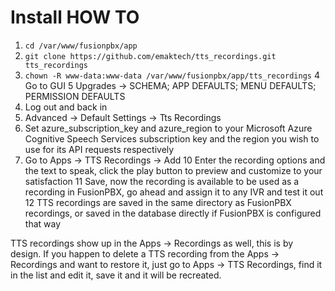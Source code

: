 # Install HOW TO
1. ```cd /var/www/fusionpbx/app```
2. ```git clone https://github.com/emaktech/tts_recordings.git tts_recordings```
3. ```chown -R www-data:www-data /var/www/fusionpbx/app/tts_recordings```
4 Go to GUI
5 Upgrades -> SCHEMA; APP DEFAULTS; MENU DEFAULTS; PERMISSION DEFAULTS
6. Log out and back in
7. Advanced -> Default Settings -> Tts Recordings
8. Set azure_subscription_key and azure_region to your Microsoft Azure Cognitive Speech Services subscription key and the region you wish to use for its API requests respectively
9. Go to Apps -> TTS Recordings -> Add
10 Enter the recording options and the text to speak, click the play button to preview and customize to your satisfaction
11 Save, now the recording is available to be used as a recording in FusionPBX, go ahead and assign it to any IVR and test it out
12 TTS recordings are saved in the same directory as FusionPBX recordings, or saved in the database directly if FusionPBX is configured that way

TTS recordings show up in the Apps -> Recordings as well, this is by design. If you happen to delete a TTS recording from the Apps -> Recordings and want to restore it, just go to Apps -> TTS Recordings, find it in the list and edit it, save it and it will be recreated.



